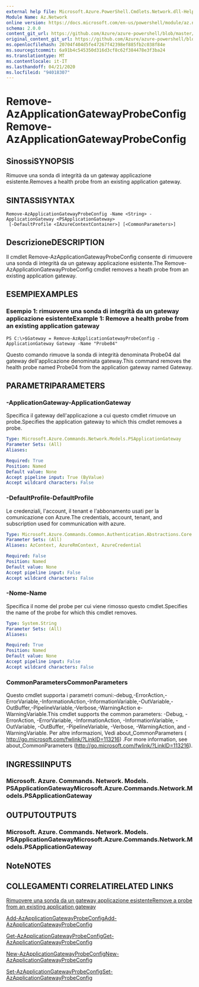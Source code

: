 ```yaml
---
external help file: Microsoft.Azure.PowerShell.Cmdlets.Network.dll-Help.xml
Module Name: Az.Network
online version: https://docs.microsoft.com/en-us/powershell/module/az.network/remove-azapplicationgatewayprobeconfig
schema: 2.0.0
content_git_url: https://github.com/Azure/azure-powershell/blob/master/src/Network/Network/help/Remove-AzApplicationGatewayProbeConfig.md
original_content_git_url: https://github.com/Azure/azure-powershell/blob/master/src/Network/Network/help/Remove-AzApplicationGatewayProbeConfig.md
ms.openlocfilehash: 20704f404d5fe47267f42398ef885fb2c038f84e
ms.sourcegitcommit: 6a91b4c545350d316d3cf8c62f384478e3f3ba24
ms.translationtype: MT
ms.contentlocale: it-IT
ms.lasthandoff: 04/21/2020
ms.locfileid: "94018307"
---
```

# <span data-ttu-id="3db80-101">Remove-AzApplicationGatewayProbeConfig</span><span class="sxs-lookup"><span data-stu-id="3db80-101">Remove-AzApplicationGatewayProbeConfig</span></span>

## <span data-ttu-id="3db80-102">Sinossi</span><span class="sxs-lookup"><span data-stu-id="3db80-102">SYNOPSIS</span></span>
<span data-ttu-id="3db80-103">Rimuove una sonda di integrità da un gateway applicazione esistente.</span><span class="sxs-lookup"><span data-stu-id="3db80-103">Removes a health probe from an existing application gateway.</span></span>

## <span data-ttu-id="3db80-104">SINTASSI</span><span class="sxs-lookup"><span data-stu-id="3db80-104">SYNTAX</span></span>

```
Remove-AzApplicationGatewayProbeConfig -Name <String> -ApplicationGateway <PSApplicationGateway>
 [-DefaultProfile <IAzureContextContainer>] [<CommonParameters>]
```

## <span data-ttu-id="3db80-105">Descrizione</span><span class="sxs-lookup"><span data-stu-id="3db80-105">DESCRIPTION</span></span>
<span data-ttu-id="3db80-106">Il cmdlet Remove-AzApplicationGatewayProbeConfig consente di rimuovere una sonda di integrità da un gateway applicazione esistente.</span><span class="sxs-lookup"><span data-stu-id="3db80-106">The Remove-AzApplicationGatewayProbeConfig cmdlet removes a heath probe from an existing application gateway.</span></span>

## <span data-ttu-id="3db80-107">ESEMPI</span><span class="sxs-lookup"><span data-stu-id="3db80-107">EXAMPLES</span></span>

### <span data-ttu-id="3db80-108">Esempio 1: rimuovere una sonda di integrità da un gateway applicazione esistente</span><span class="sxs-lookup"><span data-stu-id="3db80-108">Example 1: Remove a health probe from an existing application gateway</span></span>
```
PS C:\>$Gateway = Remove-AzApplicationGatewayProbeConfig -ApplicationGateway Gateway -Name "Probe04"
```

<span data-ttu-id="3db80-109">Questo comando rimuove la sonda di integrità denominata Probe04 dal gateway dell'applicazione denominata gateway.</span><span class="sxs-lookup"><span data-stu-id="3db80-109">This command removes the health probe named Probe04 from the application gateway named Gateway.</span></span>

## <span data-ttu-id="3db80-110">PARAMETRI</span><span class="sxs-lookup"><span data-stu-id="3db80-110">PARAMETERS</span></span>

### <span data-ttu-id="3db80-111">-ApplicationGateway</span><span class="sxs-lookup"><span data-stu-id="3db80-111">-ApplicationGateway</span></span>
<span data-ttu-id="3db80-112">Specifica il gateway dell'applicazione a cui questo cmdlet rimuove un probe.</span><span class="sxs-lookup"><span data-stu-id="3db80-112">Specifies the application gateway to which this cmdlet removes a probe.</span></span>

```yaml
Type: Microsoft.Azure.Commands.Network.Models.PSApplicationGateway
Parameter Sets: (All)
Aliases:

Required: True
Position: Named
Default value: None
Accept pipeline input: True (ByValue)
Accept wildcard characters: False
```

### <span data-ttu-id="3db80-113">-DefaultProfile</span><span class="sxs-lookup"><span data-stu-id="3db80-113">-DefaultProfile</span></span>
<span data-ttu-id="3db80-114">Le credenziali, l'account, il tenant e l'abbonamento usati per la comunicazione con Azure.</span><span class="sxs-lookup"><span data-stu-id="3db80-114">The credentials, account, tenant, and subscription used for communication with azure.</span></span>

```yaml
Type: Microsoft.Azure.Commands.Common.Authentication.Abstractions.Core.IAzureContextContainer
Parameter Sets: (All)
Aliases: AzContext, AzureRmContext, AzureCredential

Required: False
Position: Named
Default value: None
Accept pipeline input: False
Accept wildcard characters: False
```

### <span data-ttu-id="3db80-115">-Nome</span><span class="sxs-lookup"><span data-stu-id="3db80-115">-Name</span></span>
<span data-ttu-id="3db80-116">Specifica il nome del probe per cui viene rimosso questo cmdlet.</span><span class="sxs-lookup"><span data-stu-id="3db80-116">Specifies the name of the probe for which this cmdlet removes.</span></span>

```yaml
Type: System.String
Parameter Sets: (All)
Aliases:

Required: True
Position: Named
Default value: None
Accept pipeline input: False
Accept wildcard characters: False
```

### <span data-ttu-id="3db80-117">CommonParameters</span><span class="sxs-lookup"><span data-stu-id="3db80-117">CommonParameters</span></span>
<span data-ttu-id="3db80-118">Questo cmdlet supporta i parametri comuni:-debug,-ErrorAction,-ErrorVariable,-InformationAction,-InformationVariable,-OutVariable,-OutBuffer,-PipelineVariable,-Verbose,-WarningAction e-WarningVariable.</span><span class="sxs-lookup"><span data-stu-id="3db80-118">This cmdlet supports the common parameters: -Debug, -ErrorAction, -ErrorVariable, -InformationAction, -InformationVariable, -OutVariable, -OutBuffer, -PipelineVariable, -Verbose, -WarningAction, and -WarningVariable.</span></span> <span data-ttu-id="3db80-119">Per altre informazioni, Vedi about_CommonParameters ( http://go.microsoft.com/fwlink/?LinkID=113216) .</span><span class="sxs-lookup"><span data-stu-id="3db80-119">For more information, see about_CommonParameters (http://go.microsoft.com/fwlink/?LinkID=113216).</span></span>

## <span data-ttu-id="3db80-120">INGRESSI</span><span class="sxs-lookup"><span data-stu-id="3db80-120">INPUTS</span></span>

### <span data-ttu-id="3db80-121">Microsoft. Azure. Commands. Network. Models. PSApplicationGateway</span><span class="sxs-lookup"><span data-stu-id="3db80-121">Microsoft.Azure.Commands.Network.Models.PSApplicationGateway</span></span>

## <span data-ttu-id="3db80-122">OUTPUT</span><span class="sxs-lookup"><span data-stu-id="3db80-122">OUTPUTS</span></span>

### <span data-ttu-id="3db80-123">Microsoft. Azure. Commands. Network. Models. PSApplicationGateway</span><span class="sxs-lookup"><span data-stu-id="3db80-123">Microsoft.Azure.Commands.Network.Models.PSApplicationGateway</span></span>

## <span data-ttu-id="3db80-124">Note</span><span class="sxs-lookup"><span data-stu-id="3db80-124">NOTES</span></span>

## <span data-ttu-id="3db80-125">COLLEGAMENTI CORRELATI</span><span class="sxs-lookup"><span data-stu-id="3db80-125">RELATED LINKS</span></span>

[<span data-ttu-id="3db80-126">Rimuovere una sonda da un gateway applicazione esistente</span><span class="sxs-lookup"><span data-stu-id="3db80-126">Remove a probe from an existing application gateway</span></span>](https://azure.microsoft.com/en-us/documentation/articles/application-gateway-create-probe-ps/#remove-a-probe-from-an-existing-application-gateway)

[<span data-ttu-id="3db80-127">Add-AzApplicationGatewayProbeConfig</span><span class="sxs-lookup"><span data-stu-id="3db80-127">Add-AzApplicationGatewayProbeConfig</span></span>](./Add-AzApplicationGatewayProbeConfig.md)

[<span data-ttu-id="3db80-128">Get-AzApplicationGatewayProbeConfig</span><span class="sxs-lookup"><span data-stu-id="3db80-128">Get-AzApplicationGatewayProbeConfig</span></span>](./Get-AzApplicationGatewayProbeConfig.md)

[<span data-ttu-id="3db80-129">New-AzApplicationGatewayProbeConfig</span><span class="sxs-lookup"><span data-stu-id="3db80-129">New-AzApplicationGatewayProbeConfig</span></span>](./New-AzApplicationGatewayProbeConfig.md)

[<span data-ttu-id="3db80-130">Set-AzApplicationGatewayProbeConfig</span><span class="sxs-lookup"><span data-stu-id="3db80-130">Set-AzApplicationGatewayProbeConfig</span></span>](./Set-AzApplicationGatewayProbeConfig.md)

